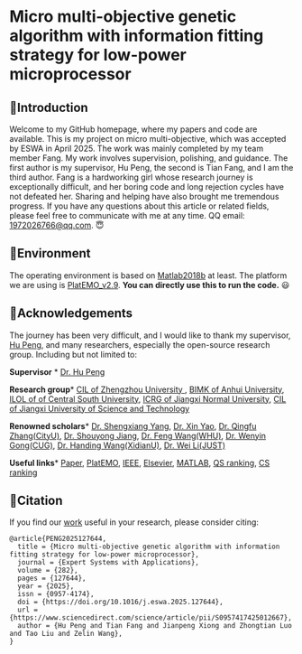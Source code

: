 Micro multi-objective genetic algorithm with information fitting strategy for low-power microprocessor
======
🦋Introduction
-------
Welcome to my GitHub homepage, where my papers and code are available. 
This is my project on micro multi-objective, which was accepted by ESWA in April 2025.
The work was mainly completed by my team member Fang. My work involves supervision, polishing, and guidance. The first author is my supervisor, Hu Peng, the second is Tian Fang, and I am the third author.
Fang is a hardworking girl whose research journey is exceptionally difficult, and her boring code and long rejection cycles have not defeated her.
Sharing and helping have also brought me tremendous progress.
If you have any questions about this article or related fields, please feel free to communicate with me at any time. QQ email: 1972026766@qq.com. 😇

🦥Environment
---
The operating environment is based on [Matlab2018b](https://www.mathworks.com/) at least. 
The platform we are using is [PlatEMO_v2.9](https://github.com/BIMK/PlatEMO). 
__You can directly use this to run the code.__ 😃


🍼Acknowledgements
---
The journey has been very difficult, and I would like to thank my supervisor, [Hu Peng](https://whuph.github.io/index.html), and many researchers, especially the open-source research group.
Including but not limited to:

 __Supervisor__ *  [Dr. Hu Peng](https://whuph.github.io/index.html)
 
 __Research group__*  [CIL of Zhengzhou University ](https://www5.zzu.edu.cn/cilab/index.htm), [BIMK of Anhui University](https://github.com/BIMK), [ILOL of of Central South University](https://intleo.csu.edu.cn/index.html), [ICRG of Jiangxi Normal University](https://xyzhoujx.github.io/index.html#/), [CIL of Jiangxi University of Science and Technology](https://cilab.jxust.edu.cn/index.htm)
 
 __Renowned scholars__*  [Dr. Shengxiang Yang](https://www.tech.dmu.ac.uk/%7Esyang/index.html), [Dr. Xin Yao](https://cse.sustech.edu.cn/faculty/~xiny/), [Dr. Qingfu Zhang(CityU)](https://www.cs.cityu.edu.hk/~qzhan7/index.html), [Dr. Shouyong Jiang](https://chang88ye.github.io/homepage/), [Dr. Feng Wang(WHU)](https://fengwangwhu.github.io/), [Dr. Wenyin Gong(CUG)](https://wewnyin.github.io/wenyingong/chs.htm), [Dr. Handing Wang(XidianU)](https://github.com/HandingWang), [Dr. Wei Li(JUST)](https://weilijxust.github.io/)
 
 __Useful links__*  [Paper](https://www.sciencedirect.com/science/article/abs/pii/S0957417425012667), [PlatEMO](https://github.com/BIMK/PlatEMO), [IEEE](https://ieeexplore.ieee.org/Xplore/home.jsp), [Elsevier](https://www.sciencedirect.com/), [MATLAB](https://www.mathworks.com/products/matlab.html), [QS ranking](https://www.qschina.cn/), [CS ranking](https://csrankings.org/)
 
🌻Citation
-----
If you find our [work](https://www.sciencedirect.com/science/article/abs/pii/S0957417425012667) useful in your research, please consider citing:
```
@article{PENG2025127644,
  title = {Micro multi-objective genetic algorithm with information fitting strategy for low-power microprocessor},
  journal = {Expert Systems with Applications},
  volume = {282},
  pages = {127644},
  year = {2025},
  issn = {0957-4174},
  doi = {https://doi.org/10.1016/j.eswa.2025.127644},
  url = {https://www.sciencedirect.com/science/article/pii/S0957417425012667},
  author = {Hu Peng and Tian Fang and Jianpeng Xiong and Zhongtian Luo and Tao Liu and Zelin Wang},
}
